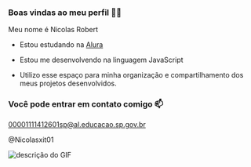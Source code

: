 ### Boas vindas ao meu perfil 💙💙

Meu nome é Nicolas Robert

- Estou estudando na [Alura](https://www.alura.com.br)

- Estou me desenvolvendo na linguagem JavaScript

- Utilizo esse espaço para minha organização e compartilhamento dos meus projetos desenvolvidos.

### Você pode entrar em contato comigo 📫

00001111412601sp@al.educacao.sp.gov.br

@Nicolasxit01

![descrição do GIF](https://media1.tenor.com/m/smblaT4L1HkAAAAC/crab-crabs.gif)
